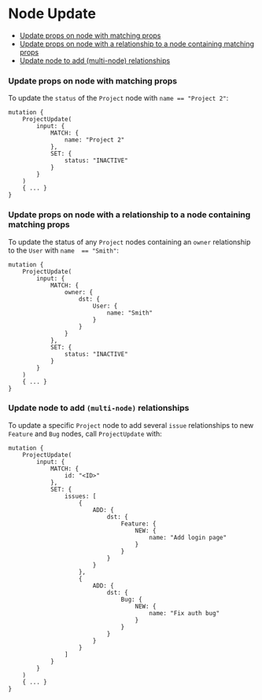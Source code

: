 # Node Update

* [Update props on node with matching props](#update-props-on-node-with-matching-props)
* [Update props on node with a relationship to a node containing matching props](#update-props-on-node-with-a-relationship-to-a-node-containing-matching-props)
* [Update node to add (multi-node) relationships](#update-node-to-add-multi-node-relationships)

### Update props on node with matching props

To update the `status` of the `Project` node with `name == "Project 2"`:

```
mutation {
    ProjectUpdate(
        input: {
            MATCH: {
                name: "Project 2"
            },
            SET: {
                status: "INACTIVE"
            }
        }
    )
    { ... }
}
```

### Update props on node with a relationship to a node containing matching props

To update the status of any `Project` nodes containing an `owner` relationship to the `User` with `name  == "Smith"`:

```
mutation {
    ProjectUpdate(
        input: {
            MATCH: {
                owner: {
                    dst: {
                        User: {
                            name: "Smith"
                        }
                    }
                }
            },
            SET: {
                status: "INACTIVE"
            }
        }
    )
    { ... }
}
```

### Update node to add `(multi-node)` relationships

To update a specific `Project` node to add several `issue` relationships to new `Feature` and `Bug` nodes, call `ProjectUpdate` with:

```
mutation {
    ProjectUpdate(
        input: {
            MATCH: {
                id: "<ID>"
            },
            SET: {
                issues: [
                    {
                        ADD: {
                            dst: {
                                Feature: {
                                    NEW: {
                                        name: "Add login page"
                                    }
                                }
                            }
                        }
                    },
                    {
                        ADD: {
                            dst: {
                                Bug: {
                                    NEW: {
                                        name: "Fix auth bug"
                                    }
                                }
                            }
                        }
                    }
                ]
            }
        }
    ) 
    { ... }
}
```
